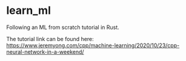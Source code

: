 # learn_ml

Following an ML from scratch tutorial in Rust.

The tutorial link can be found here: https://www.jeremyong.com/cpp/machine-learning/2020/10/23/cpp-neural-network-in-a-weekend/
